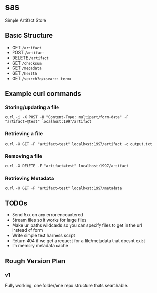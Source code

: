 # sas
Simple Artifact Store

## Basic Structure
- GET `/artifact`
- POST `/artifact`
- DELETE `/artifact`
- GET `/checksum`
- GET `/metadata`
- GET `/health`
- GET `/search?q=<search term>`

## Example curl commands

### Storing/updating a file
`curl -i -X POST -H "Content-Type: multipart/form-data" -F "artifact=@test" localhost:1997/artifact`

### Retrieving a file
`curl -X GET -F "artifact=test" localhost:1997/artifact -o output.txt`

### Removing a file
`curl -X DELETE -F "artifact=test" localhost:1997/artifact`

### Retrieving Metadata
`curl -X GET -F "artifact=test" localhost:1997/metadata`

## TODOs
- Send 5xx on any error encountered
- Stream files so it works for large files
- Make url paths wildcards so you can specify files to get in the url instead of form
- Write simple test harness script
- Return 404 if we get a request for a file/metadata that doesnt exist
- Im memory metadata cache

## Rough Version Plan
### v1
Fully working, one folder/one repo structure thats searchable.

